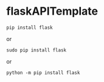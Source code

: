 # flaskAPITemplate

```pip install flask```

or

```sudo pip install flask```

or 

```python -m pip install flask```

